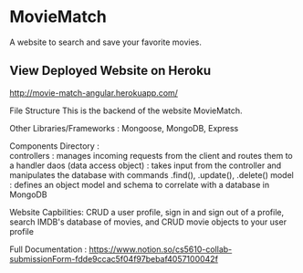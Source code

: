 # MovieMatch 
A website to search and save your favorite movies. 

## View Deployed Website on Heroku
http://movie-match-angular.herokuapp.com/

File Structure
This is the backend of the website MovieMatch. 

Other Libraries/Frameworks : Mongoose, MongoDB, Express

Components Directory : </br>
controllers : manages incoming requests from the client and routes them to a handler 
daos (data access object) : takes input from the controller and manipulates the database with commands .find(), .update(), .delete() 
model : defines an object model and schema to correlate with a database in MongoDB

Website Capbilities: CRUD a user profile,  sign in and sign out of a profile, search IMDB's database of movies, and CRUD movie objects to your user profile

Full Documentation : https://www.notion.so/cs5610-collab-submissionForm-fdde9ccac5f04f97bebaf4057100042f
